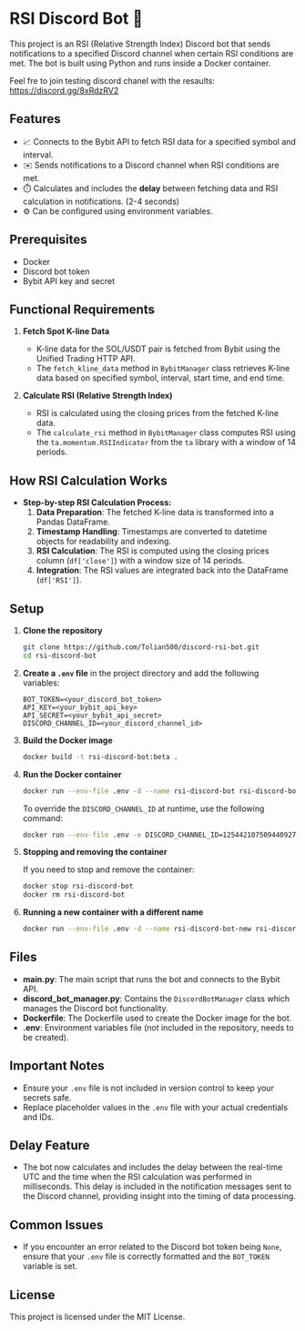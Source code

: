 # RSI Discord Bot 🤖

This project is an RSI (Relative Strength Index) Discord bot that sends notifications to a specified Discord channel when certain RSI conditions are met. The bot is built using Python and runs inside a Docker container.

Feel fre to join testing discord chanel with the resaults: https://discord.gg/8xRdzRV2

## Features

- 📈 Connects to the Bybit API to fetch RSI data for a specified symbol and interval.
- ✉️ Sends notifications to a Discord channel when RSI conditions are met.
- ⏱️ Calculates and includes the **delay** between fetching data and RSI calculation in notifications. (2-4 seconds)
- ⚙️ Can be configured using environment variables.

## Prerequisites

- Docker
- Discord bot token
- Bybit API key and secret

## Functional Requirements

1. **Fetch Spot K-line Data**
   - K-line data for the SOL/USDT pair is fetched from Bybit using the Unified Trading HTTP API.
   - The `fetch_kline_data` method in `BybitManager` class retrieves K-line data based on specified symbol, interval, start time, and end time.

2. **Calculate RSI (Relative Strength Index)**
   - RSI is calculated using the closing prices from the fetched K-line data.
   - The `calculate_rsi` method in `BybitManager` class computes RSI using the `ta.momentum.RSIIndicator` from the `ta` library with a window of 14 periods.

## How RSI Calculation Works

- **Step-by-step RSI Calculation Process:**
  1. **Data Preparation**: The fetched K-line data is transformed into a Pandas DataFrame.
  2. **Timestamp Handling**: Timestamps are converted to datetime objects for readability and indexing.
  3. **RSI Calculation**: The RSI is computed using the closing prices column (`df['close']`) with a window size of 14 periods.
  4. **Integration**: The RSI values are integrated back into the DataFrame (`df['RSI']`).

## Setup

1. **Clone the repository**

    ```bash
    git clone https://github.com/Tolian500/discord-rsi-bot.git
    cd rsi-discord-bot
    ```

2. **Create a `.env` file** in the project directory and add the following variables:

    ```env
    BOT_TOKEN=<your_discord_bot_token>
    API_KEY=<your_bybit_api_key>
    API_SECRET=<your_bybit_api_secret>
    DISCORD_CHANNEL_ID=<your_discord_channel_id>
    ```

3. **Build the Docker image**

    ```bash
    docker build -t rsi-discord-bot:beta .
    ```

4. **Run the Docker container**

    ```bash
    docker run --env-file .env -d --name rsi-discord-bot rsi-discord-bot:beta
    ```

    To override the `DISCORD_CHANNEL_ID` at runtime, use the following command:

    ```bash
    docker run --env-file .env -e DISCORD_CHANNEL_ID=1254421075094409270 -d --name rsi-discord-bot-new rsi-discord-bot:beta
    ```

5. **Stopping and removing the container**

    If you need to stop and remove the container:

    ```bash
    docker stop rsi-discord-bot
    docker rm rsi-discord-bot
    ```

6. **Running a new container with a different name**

    ```bash
    docker run --env-file .env -d --name rsi-discord-bot-new rsi-discord-bot:beta
    ```

## Files

- **main.py**: The main script that runs the bot and connects to the Bybit API.
- **discord_bot_manager.py**: Contains the `DiscordBotManager` class which manages the Discord bot functionality.
- **Dockerfile**: The Dockerfile used to create the Docker image for the bot.
- **.env**: Environment variables file (not included in the repository, needs to be created).

## Important Notes

- Ensure your `.env` file is not included in version control to keep your secrets safe.
- Replace placeholder values in the `.env` file with your actual credentials and IDs.

## Delay Feature

- The bot now calculates and includes the delay between the real-time UTC and the time when the RSI calculation was performed in milliseconds. This delay is included in the notification messages sent to the Discord channel, providing insight into the timing of data processing.

## Common Issues

- If you encounter an error related to the Discord bot token being `None`, ensure that your `.env` file is correctly formatted and the `BOT_TOKEN` variable is set.

## License

This project is licensed under the MIT License.
